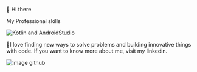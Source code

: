 👋 Hi there
                                                                            
 My Professional skills

![Kotlin and AndroidStudio](https://github.com/user-attachments/assets/52580fd5-0402-4a4c-98ba-c93a3385db76)

🌱I love finding new ways to solve problems and building innovative things with code. If you want to know more about me, visit my linkedin.


![image github](https://github.com/user-attachments/assets/aff6370c-6ee6-482c-9ff6-99cb5979f920)

<!---
NazaninFatemehFarzaneh/NazaninFatemehFarzaneh is a ✨ special ✨ repository because its `README.md` (this file) appears on your GitHub profile.
You can click the Preview link to take a look at your changes.
--->
